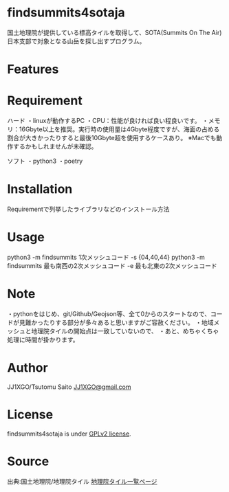 # findsummits4sotaja

国土地理院が提供している標高タイルを取得して、SOTA(Summits On The Air)日本支部で対象となる山岳を探し出すプログラム。

# Features
 
 
# Requirement

ハード
・linuxが動作するPC
・CPU：性能が良ければ良い程良いです。
・メモリ：16Gbyte以上を推奨。実行時の使用量は4Gbyte程度ですが、海面の占める割合が大きかったりすると最後10Gbyte超を使用するケースあり。
※Macでも動作するかもしれませんが未確認。

ソフト
・python3
・poetry
 
# Installation
 
Requirementで列挙したライブラリなどのインストール方法 
 
# Usage
 
python3 -m findsummits 1次メッシュコード -s {04,40,44}
python3 -m findsummits 最も南西の2次メッシュコード -e 最も北東の2次メッシュコード
 
# Note
 
・pythonをはじめ、git/Github/Geojson等、全て0からのスタートなので、コードが見難かったりする部分が多々あると思いますがご容赦ください。
・地域メッシュと地理院タイルの開始点は一致していないので、
・あと、めちゃくちゃ処理に時間が掛かります。
 
# Author
 
JJ1XGO/Tsutomu Saito JJ1XGO@gmail.com
 
# License
 
findsummits4sotaja is under [GPLv2 license](https://www.gnu.org/licenses/old-licenses/gpl-2.0.ja.html).
 
# Source

出典:国土地理院/地理院タイル [地理院タイル一覧ページ](https://maps.gsi.go.jp/development/ichiran.html)
